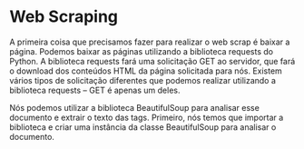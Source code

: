 # Web Scraping

A primeira coisa que precisamos fazer para realizar o web scrap é baixar a página. Podemos baixar as páginas utilizando a biblioteca requests do Python. A biblioteca requests fará uma solicitação GET ao servidor, que fará o download dos conteúdos HTML da página solicitada para nós. Existem vários tipos de solicitação diferentes que podemos realizar utilizando a biblioteca requests – GET é apenas um deles.

Nós podemos utilizar a biblioteca BeautifulSoup para analisar esse documento e extrair o texto das tags. Primeiro, nós temos que importar a biblioteca e criar uma instância da classe BeautifulSoup para analisar o documento.
